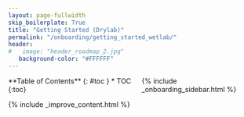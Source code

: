 ```yaml
---
layout: page-fullwidth
skip_boilerplate: True
title: "Getting Started (Drylab)"
permalink: "/onboarding/getting_started_wetlab/"
header:
#   image: "header_roadmap_2.jpg"
   background-color: "#FFFFFF"
---
```

<div class="row">

<div class="medium-4 columns" markdown="1">
<div class="panel radius" markdown="1">
**Table of Contents**
{: #toc }
*  TOC
{:toc}

</div>
{% include _onboarding_sidebar.html %}
</div><!-- /.medium-4.columns -->

<div class="medium-8 columns" markdown="1">


{% include _improve_content.html %}
</div>
